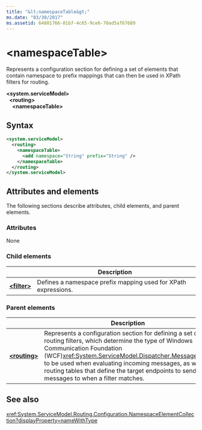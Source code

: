```yaml
---
title: "&lt;namespaceTable&gt;"
ms.date: "03/30/2017"
ms.assetid: 64801766-01b7-4c65-9ce6-70ad5af67689
---
```


# &lt;namespaceTable&gt;

Represents a configuration section for defining a set of elements that contain namespace to prefix mappings that can then be used in XPath filters for routing.

**\<system.serviceModel>**   
&nbsp;&nbsp;**\<routing>**   
&nbsp;&nbsp;&nbsp;&nbsp;**\<namespaceTable>**

## Syntax

```xml
<system.serviceModel>
  <routing>
    <namespaceTable>
      <add namespace="String" prefix="String" />
    </namespaceTable>
  </routing>
</system.serviceModel>
``` 

## Attributes and elements

The following sections describe attributes, child elements, and parent elements.

### Attributes

None

### Child elements

|     | Description |
| --- | ----------- |
| [**\<filter>**](../../../../../docs/framework/configure-apps/file-schema/wcf/filter.md) | Defines a namespace prefix mapping used for XPath expressions. |

### Parent elements

|     | Description |
| --- | ----------- |
| [**\<routing>**](../../../../../docs/framework/configure-apps/file-schema/wcf/routing.md) | Represents a configuration section for defining a set of routing filters, which determine the type of Windows Communication Foundation (WCF)<xref:System.ServiceModel.Dispatcher.MessageFilter> to be used when evaluating incoming messages, as well as routing tables that define the target endpoints to send messages to when a filter matches. |

## See also

<xref:System.ServiceModel.Routing.Configuration.NamespaceElementCollection?displayProperty=nameWithType>
